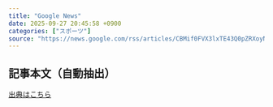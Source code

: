 ```yaml
---
title: "Google News"
date: 2025-09-27 20:45:58 +0900
categories: ["スポーツ"]
source: "https://news.google.com/rss/articles/CBMif0FVX3lxTE43Q0pZRXoyNm92ajJvcDdxb2tqZFJiQWROWnhBYy1laUphYm1PYThkeXhOcmxQU3kwWHFqSjFUVTJfclhNWm9aeVRESV9jd3hyaVFGaEJFLWNNYko3bFpuZm5TVFg5OGpCNm5vOVBvaGlKTVZiSk0zQ0RqQWY2Rk0?oc=5"
---
```


## 記事本文（自動抽出）
<body class="y0K44d EA71Tc" id="readabilityBody"></body>

[出典はこちら](https://news.google.com/rss/articles/CBMif0FVX3lxTE43Q0pZRXoyNm92ajJvcDdxb2tqZFJiQWROWnhBYy1laUphYm1PYThkeXhOcmxQU3kwWHFqSjFUVTJfclhNWm9aeVRESV9jd3hyaVFGaEJFLWNNYko3bFpuZm5TVFg5OGpCNm5vOVBvaGlKTVZiSk0zQ0RqQWY2Rk0?oc=5)

